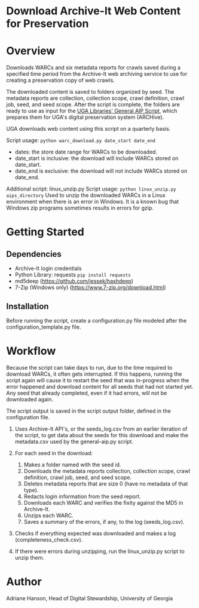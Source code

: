# Download Archive-It Web Content for Preservation

# Overview
Downloads WARCs and six metadata reports for crawls saved during a specified time period 
from the Archive-It web archiving service to use for creating a preservation copy of web crawls.

The downloaded content is saved to folders organized by seed.
The metadata reports are collection, collection scope, crawl definition, crawl job, seed, and seed scope. 
After the script is complete, the folders are ready to use as input for the [UGA Libraries' General AIP Script](https://github.com/uga-libraries/general-aip), 
which prepares them for UGA's digital preservation system (ARCHive).

UGA downloads web content using this script on a quarterly basis.  

Script usage: `python warc_download.py date_start date_end`

   * dates: the store date range for WARCs to be downloaded.
   * date_start is inclusive: the download will include WARCs stored on date_start.
   * date_end is exclusive: the download will not include WARCs stored on date_end.

Additional script: linux_unzip.py
Script usage: `python linux_unzip.py aips_directory`
Used to unzip the downloaded WARCs in a Linux environment when there is an error in Windows.
It is a known bug that Windows zip programs sometimes results in errors for gzip.

# Getting Started

## Dependencies

* Archive-It login credentials
* Python Library: requests `pip install requests`
* md5deep (https://github.com/jessek/hashdeep)
* 7-Zip (Windows only) (https://www.7-zip.org/download.html)

## Installation

Before running the script, create a configuration.py file modeled after the configuration_template.py file.

# Workflow

Because the script can take days to run, due to the time required to download WARCs, it often gets interrupted. 
If this happens, running the script again will cause it to restart the seed that was in-progress when the error happened 
and download content for all seeds that had not started yet.
Any seed that already completed, even if it had errors, will not be downloaded again.

The script output is saved in the script output folder, defined in the configuration file.

1. Uses Archive-It API's, or the seeds_log.csv from an earlier iteration of the script, 
   to get data about the seeds for this download and make the metadata.csv used by the general-aip.py script. 
   

2. For each seed in the download:
   1. Makes a folder named with the seed id.
   2. Downloads the metadata reports collection, collection scope, crawl definition, crawl job, seed, and seed scope.
   3. Deletes metadata reports that are size 0 (have no metadata of that type).
   4. Redacts login information from the seed report.
   5. Downloads each WARC and verifies the fixity against the MD5 in Archive-It.
   6. Unzips each WARC.      
   7. Saves a summary of the errors, if any, to the log (seeds_log.csv).

   
3. Checks if everything expected was downloaded and makes a log (completeness_check.csv).


4. If there were errors during unzipping, run the linux_unzip.py script to unzip them.


# Author
Adriane Hanson, Head of Digital Stewardship, University of Georgia
